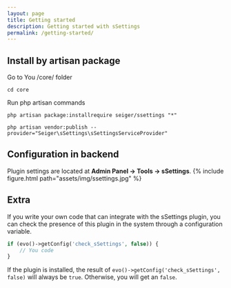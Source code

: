 ```yaml
---
layout: page
title: Getting started
description: Getting started with sSettings
permalink: /getting-started/
---
```


## Install by artisan package

Go to You /core/ folder

```console
cd core
```

Run php artisan commands

```console
php artisan package:installrequire seiger/ssettings "*"
```

```console
php artisan vendor:publish --provider="Seiger\sSettings\sSettingsServiceProvider"
```

## Configuration in backend

Plugin settings are located at **Admin Panel -> Tools -> sSettings**.
{% include figure.html path="assets/img/ssettings.jpg" %}

## Extra

If you write your own code that can integrate with the sSettings plugin, you can check the presence of this plugin in the system through a configuration variable.

```php
if (evo()->getConfig('check_sSettings', false)) {
    // You code
}
```

If the plugin is installed, the result of ```evo()->getConfig('check_sSettings', false)``` will always be ```true```. Otherwise, you will get an ```false```.
